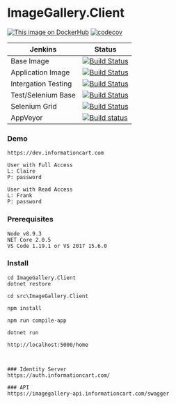 # ImageGallery.Client

[![This image on DockerHub](https://img.shields.io/docker/pulls/stuartshay/imagegallery-client.svg)](https://hub.docker.com/r/stuartshay/imagegallery-client/)
[![codecov](https://codecov.io/gh/stuartshay/ImageGallery.Client/branch/master/graph/badge.svg)](https://codecov.io/gh/stuartshay/ImageGallery.Client)


 Jenkins | Status  
------------ | -------------
Base Image | [![Build Status](https://jenkins.navigatorglass.com/buildStatus/icon?job=ImageGallery/ImageGallery-Client-Base-2)](https://jenkins.navigatorglass.com/job/ImageGallery/job/ImageGallery-Client-Base-2/)
Application Image | [![Build Status](https://jenkins.navigatorglass.com/buildStatus/icon?job=ImageGallery/ImageGallery-Client-Build-2)](https://jenkins.navigatorglass.com/job/ImageGallery/job/ImageGallery-Client-Build-2/)
Intergation Testing | [![Build Status](https://jenkins.navigatorglass.com/buildStatus/icon?job=ImageGallery/ImageGallery-Client-Test-2)](https://jenkins.navigatorglass.com/job/ImageGallery/job/ImageGallery-Client-Test-2/)
Test/Selenium Base | [![Build Status](https://jenkins.navigatorglass.com/buildStatus/icon?job=ImageGallery/ImageGallery-Client-Selenium-Base-2)](https://jenkins.navigatorglass.com/job/ImageGallery/job/ImageGallery-Client-Selenium-Base-2/)
Selenium Grid | [![Build Status](https://jenkins.navigatorglass.com/buildStatus/icon?job=ImageGallery/ImageGallery-Client-Selenium-2)](https://jenkins.navigatorglass.com/job/ImageGallery/job/ImageGallery-Client-Selenium-2/)
AppVeyor | [![Build status](https://ci.appveyor.com/api/projects/status/iub0tbs42d9ut0g7?svg=true)](https://ci.appveyor.com/project/StuartShay/imagegallery-client)


### Demo
```
https://dev.informationcart.com

User with Full Access 
L: Claire
P: password

User with Read Access 
L: Frank
P: password

```

### Prerequisites

```
Node v8.9.3
NET Core 2.0.5
VS Code 1.19.1 or VS 2017 15.6.0
```

### Install

```
cd ImageGallery.Client
dotnet restore

cd src\ImageGallery.Client

npm install

npm run compile-app

dotnet run

http://localhost:5000/home
```


```


### Identity Server
https://auth.informationcart.com/
      
### API
https://imagegallery-api.informationcart.com/swagger
